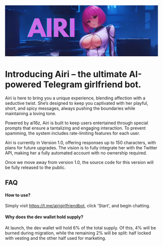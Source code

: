![AIRI](AIRI.png)

# Introducing Airi – the ultimate AI-powered Telegram girlfriend bot. 

Airi is here to bring you a unique experience, blending affection with a seductive twist. She’s designed to keep you captivated with her playful, short, and spicy messages, always pushing the boundaries while maintaining a loving tone.

Powered by ai16z, Airi is built to keep users entertained through special prompts that ensure a tantalizing and engaging interaction. To prevent spamming, the system includes rate-limiting features for each user.

Airi is currently in Version 1.0, offering responses up to 150 characters, with plans for future upgrades. The vision is to fully integrate her with the Twitter API, making her a fully automated account with no ownership required.

Once we move away from version 1.0, the source code for this version will be fully released to the public.
## FAQ

#### How to use?

Simply visit https://t.me/airigirlfriendbot, click 'Start', and begin chatting.

#### Why does the dev wallet hold supply?

At launch, the dev wallet will hold 6% of the total supply. Of this, 4% will be burned during migration, while the remaining 2% will be split: half locked with vesting and the other half used for marketing.

